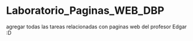 # Laboratorio_Paginas_WEB_DBP
agregar todas las tareas relacionadas con paginas web del profesor Edgar :D
